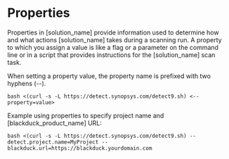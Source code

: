 # Properties

Properties in [solution_name] provide information used to determine how and what actions [solution_name] takes during a scanning run. A property to which you assign a value is like a flag or a parameter on the command line or in a script that provides instructions for the [solution_name] scan task.

When setting a property value, the property name is prefixed with two hyphens (--). 

````
bash <(curl -s -L https://detect.synopsys.com/detect9.sh) <--property=value>
````

Example using properties to specify project name and [blackduck_product_name] URL:

````
bash <(curl -s -L https://detect.synopsys.com/detect9.sh) --detect.project.name=MyProject --blackduck.url=https://blackduck.yourdomain.com
````
